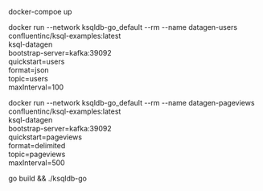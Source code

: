 docker-compoe up

docker run --network ksqldb-go_default --rm --name datagen-users \
    confluentinc/ksql-examples:latest \
    ksql-datagen \
        bootstrap-server=kafka:39092 \
        quickstart=users \
        format=json \
        topic=users \
        maxInterval=100

docker run --network ksqldb-go_default --rm --name datagen-pageviews \
    confluentinc/ksql-examples:latest \
    ksql-datagen \
        bootstrap-server=kafka:39092 \
        quickstart=pageviews \
        format=delimited \
        topic=pageviews \
        maxInterval=500

go build && ./ksqldb-go
